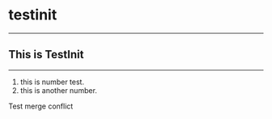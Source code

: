 # testinit
---
## This is TestInit
---
1. this is number test.
2. this is another number.

Test merge conflict
